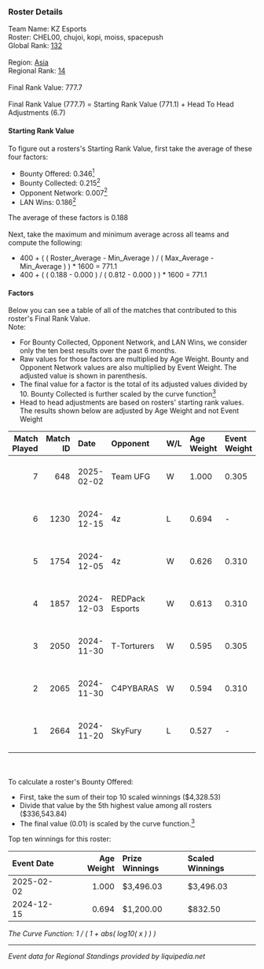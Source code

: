 ### Roster Details<br />
Team Name: KZ Esports<br />
Roster: CHEL00, chujoi, kopi, moiss, spacepush<br />
Global Rank: [132](../../standings_global_2025_03_01.md)<br />
<br />
Region: [Asia]( ../../standings_asia_2025_03_01.md)<br />
Regional Rank: [14]( ../../standings_asia_2025_03_01.md)<br />
<br />
Final Rank Value:  777.7<br />
<br />
Final Rank Value (777.7) = Starting Rank Value (771.1) + Head To Head Adjustments (6.7)<br />

#### Starting Rank Value<br />
To figure out a rosters's Starting Rank Value, first take the average of these four factors:<br />
- Bounty Offered: 0.346[<sup>1</sup>](#table2)
- Bounty Collected: 0.215[<sup>2</sup>](#table1)
- Opponent Network: 0.007[<sup>2</sup>](#table1)
- LAN Wins: 0.186[<sup>2</sup>](#table1)

The average of these factors is 0.188<br />
<br />
Next, take the maximum and minimum average across all teams and compute the following:<br />
- 400 + ( ( Roster_Average - Min_Average ) / ( Max_Average - Min_Average ) ) * 1600 = 771.1
- 400 + ( ( 0.188 - 0.000 ) / ( 0.812 - 0.000 ) ) * 1600 = 771.1


#### Factors<br />
Below you can see a table of all of the matches that contributed to this roster's Final Rank Value.<br />
Note:<br />

- For Bounty Collected, Opponent Network, and LAN Wins, we consider only the ten best results over the past 6 months.
- Raw values for those factors are multiplied by Age Weight. Bounty and Opponent Network values are also multiplied by Event Weight. The adjusted value is shown in parenthesis.
- The final value for a factor is the total of its adjusted values divided by 10. Bounty Collected is further scaled by the curve function[<sup>3</sup>](#curveFunction)
- Head to head adjustments are based on rosters' starting rank values. The results shown below are adjusted by Age Weight and not Event Weight
<span id="table1"></span><br />


| Match Played | Match ID | Date       | Opponent        | W/L | Age Weight | Event Weight | Bounty Collected | Opponent Network | LAN Wins  | H2H Adj. | Roster                                        |
| -: | -: | :- | :- | :- | :- | :- | :- | :- | :- | -: | :- |
|            7 |      648 | 2025-02-02 | Team UFG        | W   | 1.000      | 0.305        | 0.003 (0.001)    | 0.061 (0.019)    | 1 (1.000) |    12.77 | CHEL00, chujoi, kopi, moiss, spacepush        |
|            6 |     1230 | 2024-12-15 | 4z              | L   | 0.694      | -            | -                | -                | -         |   -14.20 | CHEL00, kopi, moiss, SanduroSenshi, spacepush |
|            5 |     1754 | 2024-12-05 | 4z              | W   | 0.626      | 0.310        | 0.004 (0.001)    | 0.156 (0.030)    | 0 (0.000) |     6.63 | CHEL00, kopi, moiss, SanduroSenshi, spacepush |
|            4 |     1857 | 2024-12-03 | REDPack Esports | W   | 0.613      | 0.310        | 0.001 (0.000)    | 0.094 (0.018)    | 0 (0.000) |     5.73 | CHEL00, kopi, moiss, SanduroSenshi, spacepush |
|            3 |     2050 | 2024-11-30 | T-Torturers     | W   | 0.595      | 0.305        | 0.001 (0.000)    | 0.000 (0.000)    | 1 (0.595) |     3.85 | CHEL00, chujoi, kopi, moiss, spacepush        |
|            2 |     2065 | 2024-11-30 | C4PYBARAS       | W   | 0.594      | 0.310        | 0.000 (0.000)    | 0.000 (0.000)    | 0 (0.000) |     2.18 | CHEL00, kopi, moiss, SanduroSenshi, spacepush |
|            1 |     2664 | 2024-11-20 | SkyFury         | L   | 0.527      | -            | -                | -                | -         |   -10.27 | CHEL00, chujoi, kopi, moiss, spacepush        |

<br />
<span id="table2"></span><br />
To calculate a roster's Bounty Offered:<br />

- First, take the sum of their top 10 scaled winnings ($4,328.53)
- Divide that value by the 5th highest value among all rosters ($336,543.84)
- The final value (0.01) is scaled by the curve function.[<sup>3</sup>](#curveFunction)

Top ten winnings for this roster:<br />

| Event Date | Age Weight | Prize Winnings | Scaled Winnings |
| :- | -: | :- | :- |
| 2025-02-02 |      1.000 | $3,496.03      | $3,496.03       |
| 2024-12-15 |      0.694 | $1,200.00      | $832.50         |


<span id="curveFunction"></span>_The Curve Function: 1 / ( 1 + abs( log10( x ) ) )_<br />

---
_Event data for Regional Standings provided by liquipedia.net_<br />

